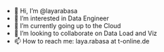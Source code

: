 - 👋 Hi, I’m @layarabasa
- 👀 I’m interested in Data Engineer
- 🌱 I’m currently going up to the Cloud
- 💞️ I’m looking to collaborate on Data Load and Viz
- 📫 How to reach me: laya.rabasa at t-online.de
<!---
layarabasa/layarabasa is a ✨ special ✨ repository because its `README.md` (this file) appears on your GitHub profile.
You can click the Preview link to take a look at your changes.
--->
